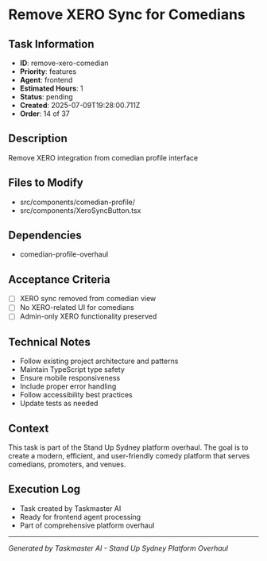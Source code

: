 # Remove XERO Sync for Comedians

## Task Information
- **ID**: remove-xero-comedian
- **Priority**: features
- **Agent**: frontend
- **Estimated Hours**: 1
- **Status**: pending
- **Created**: 2025-07-09T19:28:00.711Z
- **Order**: 14 of 37

## Description
Remove XERO integration from comedian profile interface

## Files to Modify
- src/components/comedian-profile/
- src/components/XeroSyncButton.tsx

## Dependencies
- comedian-profile-overhaul

## Acceptance Criteria
- [ ] XERO sync removed from comedian view
- [ ] No XERO-related UI for comedians
- [ ] Admin-only XERO functionality preserved

## Technical Notes
- Follow existing project architecture and patterns
- Maintain TypeScript type safety
- Ensure mobile responsiveness
- Include proper error handling
- Follow accessibility best practices
- Update tests as needed

## Context
This task is part of the Stand Up Sydney platform overhaul. The goal is to create a modern, efficient, and user-friendly comedy platform that serves comedians, promoters, and venues.

## Execution Log
- Task created by Taskmaster AI
- Ready for frontend agent processing
- Part of comprehensive platform overhaul

---
*Generated by Taskmaster AI - Stand Up Sydney Platform Overhaul*
